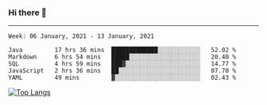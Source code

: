 ### Hi there 👋
---
<!--START_SECTION:waka-->
```text
Week: 06 January, 2021 - 13 January, 2021

Java         17 hrs 36 mins  █████████████░░░░░░░░░░░░   52.02 % 
Markdown     6 hrs 54 mins   █████░░░░░░░░░░░░░░░░░░░░   20.40 % 
SQL          4 hrs 59 mins   ███▓░░░░░░░░░░░░░░░░░░░░░   14.77 % 
JavaScript   2 hrs 36 mins   ██░░░░░░░░░░░░░░░░░░░░░░░   07.70 % 
YAML         49 mins         ▓░░░░░░░░░░░░░░░░░░░░░░░░   02.43 % 
```
<!--END_SECTION:waka-->

[![Top Langs](https://github-readme-stats.vercel.app/api/top-langs/?username=HyunAh-iia&layout=compact)](https://github.com/anuraghazra/github-readme-stats)
<!--
**HyunAh-iia/HyunAh-iia** is a ✨ _special_ ✨ repository because its `README.md` (this file) appears on your GitHub profile.

Here are some ideas to get you started:

- 🔭 I’m currently working on ...
- 🌱 I’m currently learning ...
- 👯 I’m looking to collaborate on ...
- 🤔 I’m looking for help with ...
- 💬 Ask me about ...
- 📫 How to reach me: ...
- 😄 Pronouns: ...
- ⚡ Fun fact: ...
-->
